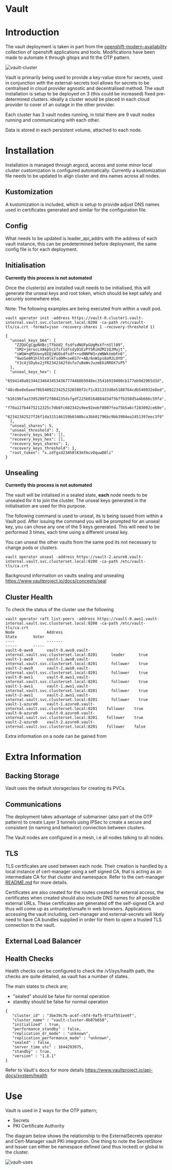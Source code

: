 # Vault
# Introduction
The vault deployment is taken in part from the [openshift-modern-availability](https://github.com/raffaelespazzoli/openshift-modern-availability/blob/master/establishing-trust.md) collection of openshift applications and tools. Modifications have been made to automate it through gitops and fit the OTP pattern.

![vault-cluster](vault-cluster.png "Vault Cluster Topology")

Vault is primarily being used to provide a key-value store for secrets, used in conjunction with the external-secrets tool allows for secrets to be centralised in cloud provider agnostic and decentralised method. The vault installation is setup to be deployed on 3 (this could be increased) fixed pre-determined clusters. ideally a cluster would be placed in each cloud provider to cover of an outage in the other provider.

Each cluster has 3 vault nodes running, in total there are 9 vault nodes running and communicating with each other.

Data is stored in each persistent volume, attached to each node.

# Installation
Installation is managed through argocd, access and some minor local cluster customization is configured automatically. Currently a kustomization file needs to be updated to align cluster and dns names across all nodes. 

## Kustomization 
A kustomization is included, which is setup to provide adjust DNS names used in certificates generated and similar for the configuration file.
## Config
What needs to be updated is leader_api_addrs with the address of each vault instance, this can be predetermined before deployment, the same config file is for each deployment.

## Initialisation
**Currently this process is not automated**

Once the cluster(s) are installed vault needs to be initialised, this will generate the unseal keys and root token, which should be kept safely and securely somewhere else. 

Note: The following examples are being executed from within a vault pod.

```
vault operator init -address https://vault-0.cluster1.vault-internal.vault.svc.clusterset.local:8200 -ca-path /etc/vault-tls/ca.crt -format=json -recovery-shares 1 -recovery-threshold 1)

{
  "unseal_keys_b64": [
    "ZZQUCgCgpNXBcjTfbUd2_fsdfsdNUFpGUgMsXfrnSll09",
    "SM2+jmrucLVAkp5c1fsfsdfsdyD1EzPY5RiHZM21QJMujt",
    "sWGW+qM5Uony8IQjWUOsdfsdf++sdNNPW3+zWNWktmbFn6",
    "9woSe0R1hlhtx9lkfsd0M<se6S7r+AB/6nW1ps8oMJLOYO",
    "YJc4jSDybx2jFR2342342fdsfo7uBeWvJuzmE6iRROX7sP5"
  ],
  "unseal_keys_hex": [
    "6594140a0234423464345343677744b8b5048ec35416919480cb177eb9d2965d3d",
    "48cdbe8e6aee70b54092234252326588f2cf1c831333d8e5188764cdb540932e8ed",
    "b16196faa3395289f2f084235dsfgdf225b0164884d34f5b7fb358d5a4b666c59fa",
    "f70a127b4475212325c7db8fc602342s9ee92eebf8007fea75b5a6cf283092ce60e",
    "62342342527f26f1da315146159b0340bca3bb81796bc9bb3984ea2451397eec3f9"
  ],
  "unseal_shares": 5,
  "unseal_threshold": 3,
  "recovery_keys_b64": [],
  "recovery_keys_hex": [],
  "recovery_keys_shares": 1,
  "recovery_keys_threshold": 1,
  "root_token": "s.zdfgsd234h8lK3mfmcvOquwD0li"
}

```
## Unsealing
**Currently this process is not automated**

The vault will be initalised in a sealed state, **each** node needs to be unsealed for it to join the cluster. 
The unseal keys generated in the initialisation are used for this purpose. 

The following command is used to unseal, its is being issued from within a Vault pod. After issuing the command you will be prompted for an unseal key, you can chose any one of the 5 keys generated. This will need to be performed 3 times, each time using a different unseal key. 

You can unseal the other vaults from the same pod its not necessary to change pods or clusters.

```
vault operator unseal -address https://vault-2.azure0.vault-internal.vault.svc.clusterset.local:8200 -ca-path /etc/vault-tls/ca.crt
```

Background information on vaults sealing and unsealing https://www.vaultproject.io/docs/concepts/seal

## Cluster Health
To check the status of the cluster use the following

``` 
vault operator raft list-peers -address https://vault-0.aws1.vault-internal.vault.svc.clusterset.local:8200 -ca-path /etc/vault-tls/ca.crt
Node              Address                                                          State       Voter
----              -------                                                          -----       -----
vault-0-aws0      vault-0.aws0.vault-internal.vault.svc.clusterset.local:8201      leader      true
vault-1-aws0      vault-1.aws0.vault-internal.vault.svc.clusterset.local:8201      follower    true
vault-2-aws0      vault-2.aws0.vault-internal.vault.svc.clusterset.local:8201      follower    true
vault-0-aws1      vault-0.aws1.vault-internal.vault.svc.clusterset.local:8201      follower    true
vault-1-aws1      vault-1.aws1.vault-internal.vault.svc.clusterset.local:8201      follower    true
vault-2-aws1      vault-2.aws1.vault-internal.vault.svc.clusterset.local:8201      follower    true
vault-1-azure0    vault-1.azure0.vault-internal.vault.svc.clusterset.local:8201    follower    true
vault-0-azure0    vault-0.azure0.vault-internal.vault.svc.clusterset.local:8201    follower    true
vault-2-azure0    vault-2.azure0.vault-internal.vault.svc.clusterset.local:8201    follower    false
```

Extra information on a node can be gained from 

# Extra Information 
## Backing Storage
Vault uses the default storageclass for creating its PVCs.
## Communications
The deployment takes advantage of submariner (also part of the OTP pattern) to create Layer 3 tunnels using IPSec to create a secure and consistent (in naming and behavior) connection between clusters.

The Vault nodes are configured in a mesh, i.e all nodes talking to all nodes.
## TLS
TLS certificates are used between each node. Their creation is handled by a local instance of cert-manager using a self signed CA, that is acting as an intermediate CA for that cluster and namespace. Refer to the cert-manager [README.md]( https://github.com/nickmerrett/otp-gitops-services/tree/master/instances/cert-manager) for more details.

Certificates are also created for the routes created for external access, the certificates when created should also include DNS names for all possible external URLs. These certificates are generated off the self-signed CA and thus will come up as untrusted/unsafe in web browsers. Applications accessing the vault including, cert-manager and external-secrets will likely need to have CA bundles supplied in order for them to open a trusted TLS connection to the vault.

## External Load Balancer

## Health Checks
Health checks can be configured to check the /v1/sys/health path, the checks are quite detailed, as vault has a number of states. 

The main states to check are;
 - "sealed" should be false for normal operation 
 - standby should be false for normal operation

```
{
   "cluster_id" : "3be39c7b-ac4f-c6f4-9af5-971af551ee0f",
   "cluster_name" : "vault-cluster-0b87b658",
   "initialized" : true,
   "performance_standby" : false,
   "replication_dr_mode" : "unknown",
   "replication_performance_mode" : "unknown",
   "sealed" : false,
   "server_time_utc" : 1644293075,
   "standby" : true,
   "version" : "1.8.1"
}
```
Refer to Vault's docs for more details https://www.vaultproject.io/api-docs/system/health

# Use
Vault is used in 2 ways for the OTP pattern;
- Secrets
- PKI Certificate Authority

The diagram  below shows the relationship to the ExternalSecrets operator and Cert-Manager vault PKI integration. One thing to note the SecretStore and Issuer can either be namespace defined (and thus locked) or global to the cluster.

![vault-uses](vault-uses.png "Vault Use Cases")
